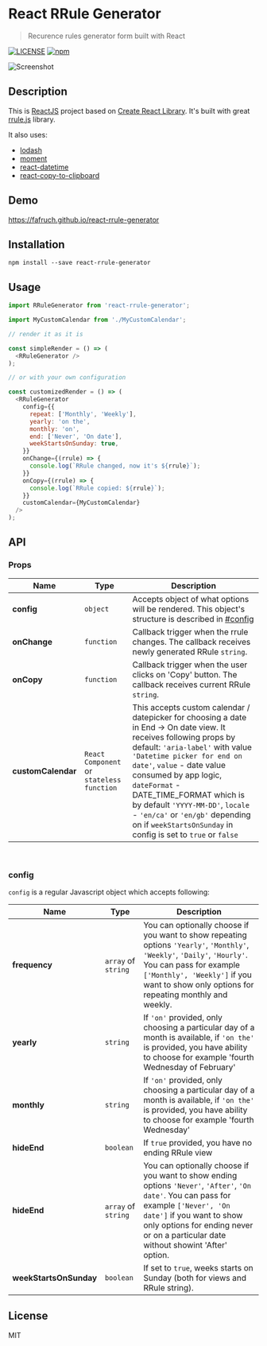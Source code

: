 # React RRule Generator
> Recurence rules generator form built with React

[![LICENSE](https://img.shields.io/npm/l/express.svg)](LICENSE)
[![npm](https://img.shields.io/npm/dm/localeval.svg)](https://npm-stat.com/charts.html?package=react-rrule-generator)

![Screenshot](https://cdn.pbrd.co/images/GRQEdaG.png)

## Description

This is [ReactJS](http://facebook.github.io/react/index.html) project based on [Create React Library](https://github.com/UdiliaInc/create-react-library). It's built with great [rrule.js](https://github.com/jakubroztocil/rrule) library.

It also uses:
* [lodash](https://github.com/lodash/lodash)
* [moment](https://github.com/moment/moment)
* [react-datetime](https://github.com/YouCanBookMe/react-datetime)
* [react-copy-to-clipboard](https://github.com/nkbt/react-copy-to-clipboard)

## Demo
https://fafruch.github.io/react-rrule-generator

## Installation

`npm install --save react-rrule-generator`

## Usage 
```js
import RRuleGenerator from 'react-rrule-generator';

import MyCustomCalendar from './MyCustomCalendar';

// render it as it is

const simpleRender = () => (
  <RRuleGenerator />
);

// or with your own configuration

const customizedRender = () => (
  <RRuleGenerator
    config={{
      repeat: ['Monthly', 'Weekly'],
      yearly: 'on the',
      monthly: 'on',
      end: ['Never', 'On date'],
      weekStartsOnSunday: true,
    }}
    onChange={(rrule) => {
      console.log(`RRule changed, now it's ${rrule}`);
    }}
    onCopy={(rrule) => {
      console.log(`RRule copied: ${rrule}`);
    }}
    customCalendar={MyCustomCalendar}
  />
);
```

## API

### Props

| Name         | Type    | Description |
| ------------ | ------- | ----------- |
| **config** | `object` | Accepts object of what options will be rendered. This object's structure is described in [#config](#config) |
| **onChange** | `function` | Callback trigger when the rrule changes. The callback receives newly generated RRule `string`.
| **onCopy** | `function` | Callback trigger when the user clicks on 'Copy' button. The callback receives current RRule `string`. |
| **customCalendar** | `React Component` or `stateless function` | This accepts custom calendar / datepicker for choosing a date in End -> On date view. It receives following props by default: `'aria-label'` with value `'Datetime picker for end on date'`, `value` - date value consumed by app logic, `dateFormat` - DATE_TIME_FORMAT which is by default `'YYYY-MM-DD'`, `locale` - `'en/ca'` or `'en/gb'` depending on if `weekStartsOnSunday` in config is set to `true` or `false`
<br />

### config
`config` is a regular Javascript object which accepts following:

| Name         | Type    | Description |
| ------------ | ------- | ----------- |
| **frequency** | `array` of `string` | You can optionally choose if you want to show repeating options `'Yearly'`, `'Monthly'`, `'Weekly'`, `'Daily'`, `'Hourly'`. You can pass for example `['Monthly', 'Weekly']` if you want to show only options for repeating monthly and weekly. |
| **yearly** | `string` | If `'on'` provided, only choosing a particular day of a month is available, if `'on the'` is provided, you have ability to choose for example 'fourth Wednesday of February' |
| **monthly** | `string` | If `'on'` provided, only choosing a particular day of a month is available, if `'on the'` is provided, you have ability to choose for example 'fourth Wednesday' |
| **hideEnd** | `boolean` | If `true` provided, you have no ending RRule view |
| **hideEnd** | `array` of `string` | You can optionally choose if you want to show ending options `'Never'`, `'After'`, `'On date'`. You can pass for example `['Never', 'On date']` if you want to show only options for ending never or on a particular date without showint 'After' option. |
| **weekStartsOnSunday** | `boolean` | If set to `true`, weeks starts on Sunday (both for views and RRule string). |

## License 
MIT
